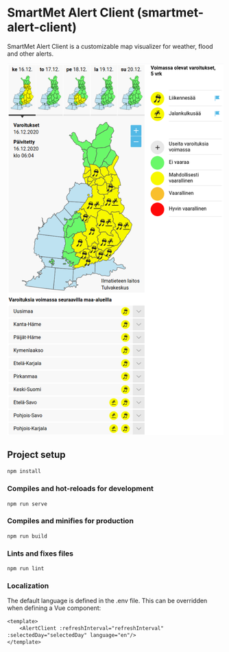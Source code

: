 # SmartMet Alert Client (smartmet-alert-client)

SmartMet Alert Client is a customizable map visualizer for weather, flood and other alerts.

![Screenshot](./screenshot.png)

## Project setup
```
npm install
```

### Compiles and hot-reloads for development
```
npm run serve
```

### Compiles and minifies for production
```
npm run build
```

### Lints and fixes files
```
npm run lint
```

### Localization

The default language is defined in the .env file. This can be overridden when defining a Vue component:
```
<template>
    <AlertClient :refreshInterval="refreshInterval" :selectedDay="selectedDay" language="en"/>
</template>
```